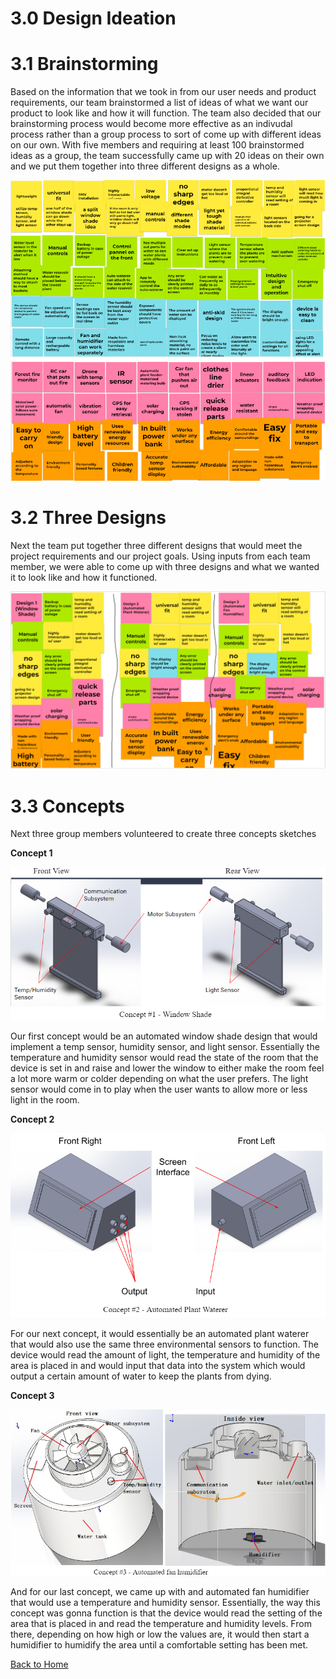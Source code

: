 # 3.0 Design Ideation

# 3.1 Brainstorming

Based on the information that we took in from our user needs and product requirements, our team brainstormed a list of ideas of what we want our product to look like and how it will function. The team also decided that our brainstorming process would become more effective as an indivudal process rather than a group process to sort of come up with different ideas on our own. With five members and requiring at least 100 brainstormed ideas as a group, the team successfully came up with 20 ideas on their own and we put them together into three different designs as a whole.

![](vertopal_53e86d8e1b304e0fba1b8ab00a47e725/media/designideation.png)

# 3.2 Three Designs

Next the team put together three different designs that would meet the project requirements and our project goals. Using inputs from each team member, we were able to come up with three designs and what we wanted it to look like and how it functioned.

![](vertopal_53e86d8e1b304e0fba1b8ab00a47e725/media/designideation3.png)

# 3.3 Concepts

Next three group members volunteered to create three concepts sketches

**Concept 1**

![](vertopal_53e86d8e1b304e0fba1b8ab00a47e725/media/concept1.png)

Our first concept would be an automated window shade design that would implement a temp sensor, humidity sensor, and light sensor. Essentially the temperature and humidity sensor would read the state of the room that the device is set in and raise and lower the window to either make the room feel a lot more warm or colder depending on what the user prefers. The light sensor would come in to play when the user wants to allow more or less light in the room.

**Concept 2**

![](vertopal_53e86d8e1b304e0fba1b8ab00a47e725/media/concept2.png)

For our next concept, it would essentially be an automated plant waterer that would also use the same three environmental sensors to function. The device would read the amount of light, the temperature and humidity of the area is placed in and would input that data into the system which would output a certain amount of water to keep the plants from dying. 

**Concept 3**

![](vertopal_53e86d8e1b304e0fba1b8ab00a47e725/media/concept3.png)

And for our last concept, we came up with and automated fan humidifier that would use a temperature and humidity sensor. Essentially, the way this concept was gonna function is that the device would read the setting of the area that is placed in and read the temperature and humidity levels. From there, depending on how high or low the values are, it would then start a humidifier to humidify the area until a comfortable setting has been met.

[Back to Home](index)
